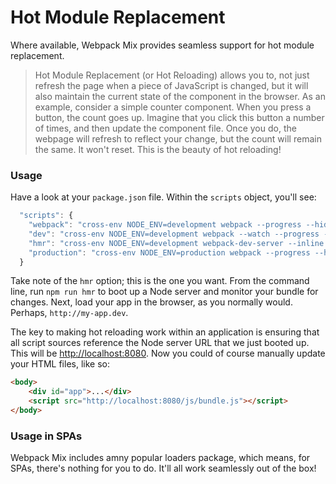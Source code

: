 # Hot Module Replacement

Where available, Webpack Mix provides seamless support for hot module replacement.

> Hot Module Replacement \(or Hot Reloading\) allows you to, not just refresh the page when a piece of JavaScript is changed, but it will also maintain the current state of the component in the browser. As an example, consider a simple counter component. When you press a button, the count goes up. Imagine that you click this button a number of times, and then update the component file. Once you do, the webpage will refresh to reflect your change, but the count will remain the same. It won't reset. This is the beauty of hot reloading!

### Usage

Have a look at your  `package.json` file. Within the `scripts` object, you'll see:

```js
  "scripts": {
    "webpack": "cross-env NODE_ENV=development webpack --progress --hide-modules",
    "dev": "cross-env NODE_ENV=development webpack --watch --progress --hide-modules",
    "hmr": "cross-env NODE_ENV=development webpack-dev-server --inline --hot",
    "production": "cross-env NODE_ENV=production webpack --progress --hide-modules"
  }
```

Take note of the `hmr` option; this is the one you want. From the command line, run `npm run hmr` to boot up a Node server and monitor your bundle for changes. Next, load your app in the browser, as you normally would. Perhaps, `http://my-app.dev`.

The key to making hot reloading work within an application is ensuring that all script sources reference the Node server URL that we just booted up. This will be [http://localhost:8080](http://localhost:8080). Now you could of course manually update your HTML files, like so:

```html
<body>
    <div id="app">...</div>
    <script src="http://localhost:8080/js/bundle.js"></script>
</body>
```


### Usage in SPAs

Webpack Mix includes amny popular loaders package, which means, for SPAs, there's nothing for you to do. It'll all work seamlessly out of the box!

